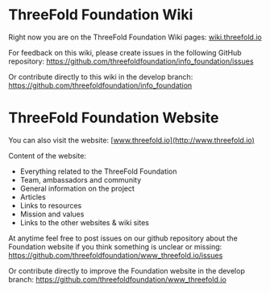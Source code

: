 # ThreeFold Foundation Wiki

Right now you are on the ThreeFold Foundation Wiki pages: [wiki.threefold.io](http://wiki.threefold.io)

For feedback on this wiki, please create issues in the following GitHub repository: https://github.com/threefoldfoundation/info_foundation/issues

Or contribute directly to this wiki in the develop branch: https://github.com/threefoldfoundation/info_foundation

# ThreeFold Foundation Website

You can also visit the website: [www.threefold.io](http://www.threefold.io)

Content of the website:
- Everything related to the ThreeFold Foundation
- Team, ambassadors and community
- General information on the project
- Articles
- Links to resources
- Mission and values
- Links to the other websites & wiki sites

At anytime feel free to post issues on our github repository about the Foundation website if you think something is unclear or missing: https://github.com/threefoldfoundation/www_threefold.io/issues

Or contribute directly to improve the Foundation website in the develop branch:
https://github.com/threefoldfoundation/www_threefold.io